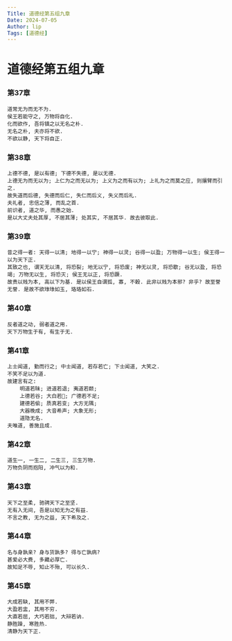 ```yaml
---
Title: 道德经第五组九章
Date: 2024-07-05
Author: lip
Tags: [道德经]
---
```


# 道德经第五组九章

### 第37章
```
道常无为而无不为.
侯王若能守之, 万物将自化.
化而欲作, 吾将镇之以无名之朴.
无名之朴, 夫亦将不欲.
不欲以静, 天下将自正.
```

### 第38章
```
上德不德, 是以有德; 下德不失德, 是以无德.
上德无为而无以为; 上仁为之而无以为; 上义为之而有以为; 上礼为之而莫之应, 则攘臂而引之.
故失道而后德, 失德而后仁, 失仁而后义, 失义而后礼.
夫礼者, 忠信之薄, 而乱之首.
前识者, 道之华, 而愚之始.
是以大丈夫处其厚, 不居其薄; 处其实, 不居其华. 故去彼取此.
```

### 第39章
```
昔之得一者: 天得一以清; 地得一以宁; 神得一以灵; 谷得一以盈; 万物得一以生; 侯王得一以为天下正.
其致之也, 谓天无以清, 将恐裂; 地无以宁, 将恐废; 神无以灵, 将恐歇; 谷无以盈, 将恐竭; 万物无以生, 将恐灭; 侯王无以正, 将恐蹶.
故贵以贱为本, 高以下为基. 是以侯王自谓孤, 寡, 不榖. 此非以贱为本邪? 非乎? 故至誉无誉. 是故不欲琭琭如玉, 珞珞如石.
```

### 第40章
```
反者道之动, 弱者道之用.
天下万物生于有, 有生于无.
```

### 第41章
```
上士闻道, 勤而行之; 中士闻道, 若存若亡; 下士闻道, 大笑之.
不笑不足以为道.
故建言有之:
    明道若昧; 进道若退; 夷道若颣;
    上德若谷; 大白若𪑾; 广德若不足;
    建德若偷; 质真若变; 大方无隅;
    大器晚成; 大音希声; 大象无形;
    道隐无名.
夫唯道, 善施且成.
```

### 第42章
```
道生一, 一生二, 二生三, 三生万物.
万物负阴而抱阳, 冲气以为和.
```

### 第43章
```
天下之至柔, 驰骋天下之至坚.
无有入无间, 吾是以知无为之有益.
不言之教, 无为之益, 天下希及之.
```

### 第44章
```
名与身孰亲? 身与货孰多? 得与亡孰病?
甚爱必大费, 多藏必厚亡.
故知足不辱, 知止不殆, 可以长久.
```

### 第45章
```
大成若缺, 其用不弊.
大盈若盅, 其用不穷.
大直若屈, 大巧若拙, 大辩若讷.
静胜躁, 寒胜热.
清静为天下正.
```

